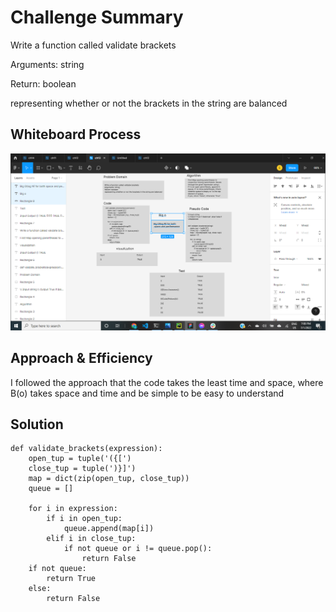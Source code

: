 # Challenge Summary

Write a function called validate brackets

Arguments: string

Return: boolean

representing whether or not the brackets in the string are balanced


## Whiteboard Process

![class13](ch13.png)


## Approach & Efficiency

I followed the approach that the code takes the least time and space, where B(o) takes space and time and be simple to be easy to understand

## Solution
```
def validate_brackets(expression):
    open_tup = tuple('({[')
    close_tup = tuple(')}]')
    map = dict(zip(open_tup, close_tup))
    queue = []

    for i in expression:
        if i in open_tup:
            queue.append(map[i])
        elif i in close_tup:
            if not queue or i != queue.pop():
                return False
    if not queue:
        return True
    else:
        return False
```